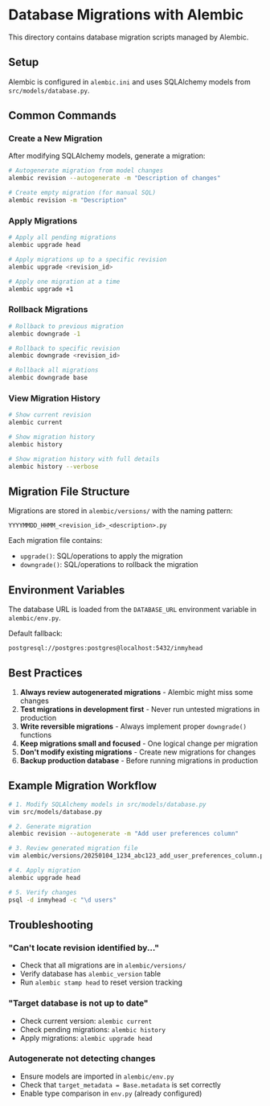# Database Migrations with Alembic

This directory contains database migration scripts managed by Alembic.

## Setup

Alembic is configured in `alembic.ini` and uses SQLAlchemy models from `src/models/database.py`.

## Common Commands

### Create a New Migration

After modifying SQLAlchemy models, generate a migration:

```bash
# Autogenerate migration from model changes
alembic revision --autogenerate -m "Description of changes"

# Create empty migration (for manual SQL)
alembic revision -m "Description"
```

### Apply Migrations

```bash
# Apply all pending migrations
alembic upgrade head

# Apply migrations up to a specific revision
alembic upgrade <revision_id>

# Apply one migration at a time
alembic upgrade +1
```

### Rollback Migrations

```bash
# Rollback to previous migration
alembic downgrade -1

# Rollback to specific revision
alembic downgrade <revision_id>

# Rollback all migrations
alembic downgrade base
```

### View Migration History

```bash
# Show current revision
alembic current

# Show migration history
alembic history

# Show migration history with full details
alembic history --verbose
```

## Migration File Structure

Migrations are stored in `alembic/versions/` with the naming pattern:
```
YYYYMMDD_HHMM_<revision_id>_<description>.py
```

Each migration file contains:
- `upgrade()`: SQL/operations to apply the migration
- `downgrade()`: SQL/operations to rollback the migration

## Environment Variables

The database URL is loaded from the `DATABASE_URL` environment variable in `alembic/env.py`.

Default fallback:
```
postgresql://postgres:postgres@localhost:5432/inmyhead
```

## Best Practices

1. **Always review autogenerated migrations** - Alembic might miss some changes
2. **Test migrations in development first** - Never run untested migrations in production
3. **Write reversible migrations** - Always implement proper `downgrade()` functions
4. **Keep migrations small and focused** - One logical change per migration
5. **Don't modify existing migrations** - Create new migrations for changes
6. **Backup production database** - Before running migrations in production

## Example Migration Workflow

```bash
# 1. Modify SQLAlchemy models in src/models/database.py
vim src/models/database.py

# 2. Generate migration
alembic revision --autogenerate -m "Add user preferences column"

# 3. Review generated migration file
vim alembic/versions/20250104_1234_abc123_add_user_preferences_column.py

# 4. Apply migration
alembic upgrade head

# 5. Verify changes
psql -d inmyhead -c "\d users"
```

## Troubleshooting

### "Can't locate revision identified by..."
- Check that all migrations are in `alembic/versions/`
- Verify database has `alembic_version` table
- Run `alembic stamp head` to reset version tracking

### "Target database is not up to date"
- Check current version: `alembic current`
- Check pending migrations: `alembic history`
- Apply migrations: `alembic upgrade head`

### Autogenerate not detecting changes
- Ensure models are imported in `alembic/env.py`
- Check that `target_metadata = Base.metadata` is set correctly
- Enable type comparison in `env.py` (already configured)
